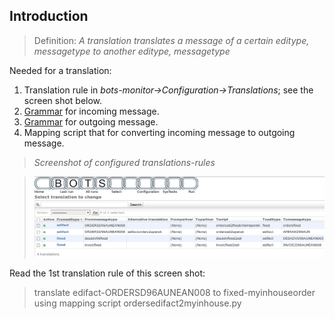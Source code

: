 ## Introduction

> Definition: _A translation translates a
message of a certain editype, messagetype to another editype,
messagetype_ 

Needed for a translation: 

1. 	Translation rule in _bots-monitor-\>Configuration-\>Translations_; see the screen shot
	below. 
1. 	[Grammar](GrammarsIntroduction.md) for incoming message. 
1.	[Grammar](GrammarsIntroduction.md) for outgoing message. 
1. 	Mapping script that for converting incoming message to outgoing message.

> *Screenshot of configured translations-rules*

> ![](TranslationScreenshot1.png)

Read the 1st translation rule of this screen shot:

> translate edifact-ORDERSD96AUNEAN008 to fixed-myinhouseorder using
> mapping script ordersedifact2myinhouse.py
